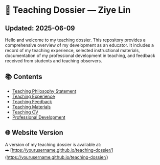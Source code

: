 # 📖 Teaching Dossier — Ziye Lin
## Updated: 2025-06-09
Hello and welcome to my teaching dossier. This repository provides a comprehensive overview of my development as an educator. It includes a record of my teaching experience, selected instructional materials, documentation of my professional development in teaching, and feedback received from students and teaching observers.

## 📚 Contents

- [Teaching Philosophy Statement](philosophy.md)
- [Teaching Experience](experience.md)
- [Teaching Feedback](./feedback/teaching-feedback.pdf)
- [Teaching Materials](./materials/)
- [Teaching CV](./cv/cv-teaching-ziye-lin-20250606.pdf)
- [Professional Development](professional-development.md)

## 🌐 Website Version

A version of my teaching dossier is available at:  
➡️ [https://yourusername.github.io/teaching-dossier/](https://yourusername.github.io/teaching-dossier/)
